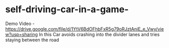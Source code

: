# self-driving-car-in-a-game-
Demo Video - https://drive.google.com/file/d/1YtV6BdOFhbFxR5g79oRJztAniE_e_Vwy/view?usp=sharing
In this Car avoids crashing into the divider lanes and tries staying between the road 
